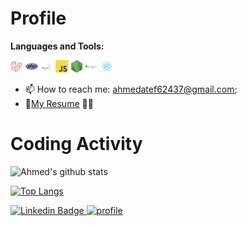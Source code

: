 # Profile


**Languages and Tools:**  

<code><img height="20" src="https://raw.githubusercontent.com/github/explore/80688e429a7d4ef2fca1e82350fe8e3517d3494d/topics/laravel/laravel.png"></code>
<code><img height="20" src="https://raw.githubusercontent.com/github/explore/80688e429a7d4ef2fca1e82350fe8e3517d3494d/topics/php/php.png"></code>
<code><img height="20" src="https://raw.githubusercontent.com/github/explore/80688e429a7d4ef2fca1e82350fe8e3517d3494d/topics/mysql/mysql.png"></code>
<code><img height="20" src="https://raw.githubusercontent.com/github/explore/80688e429a7d4ef2fca1e82350fe8e3517d3494d/topics/javascript/javascript.png"></code>
<code><img height="20" src="https://raw.githubusercontent.com/github/explore/80688e429a7d4ef2fca1e82350fe8e3517d3494d/topics/nodejs/nodejs.png"></code>
<code><img height="20" src="https://raw.githubusercontent.com/github/explore/80688e429a7d4ef2fca1e82350fe8e3517d3494d/topics/mongodb/mongodb.png"></code>
<code><img height="20" src="https://raw.githubusercontent.com/github/explore/80688e429a7d4ef2fca1e82350fe8e3517d3494d/topics/react/react.png"></code>

- 📫 How to reach me: ahmedatef62437@gmail.com;
- 📝[My Resume](https://www.linkedin.com/in/a-i-1b9362184/detail/overlay-view/urn:li:fsd_profileTreasuryMedia:(ACoAACt6mJ0Bpf9lt8ivVz1kC9N-_yZQPeL2rqM,1614114790174)/) 👨‍💻

# Coding Activity


![Ahmed's github stats](https://github-readme-stats.vercel.app/api?username=ahmedatef00&show_icons=true&hide=prs,issues,contribs&show_owner=true&include_all_commits=true&V=2)

[![Top Langs](https://github-readme-stats.vercel.app/api/top-langs/?username=ahmedatef00&langs_count=20)](https://github.com/anuraghazra/github-readme-stats)

 
 [![Linkedin Badge](https://img.shields.io/badge/-Ahmed%20Atef-292929?style=flat-square&logo=Linkedin&logoColor=white&link=https://www.linkedin.com/in/a-i-1b9362184/) ![profile](https://gpvc.arturio.dev/ahmedatef00)](https://www.linkedin.com/in/ahmed-a-1b9362184/)
 
